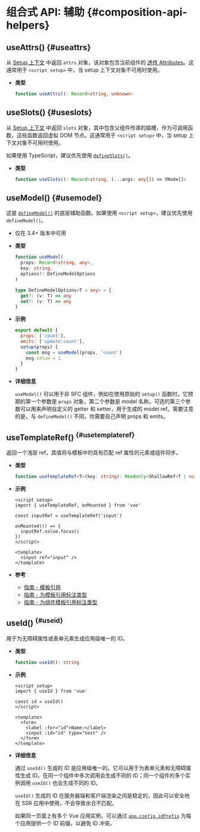 # 组合式 API: 辅助 {#composition-api-helpers}

## useAttrs() {#useattrs}

从 [Setup 上下文](/api/composition-api-setup#setup-context) 中返回 `attrs` 对象，该对象包含当前组件的 [透传 Attributes](/guide/components/attrs#fallthrough-attributes)。这通常用于 `<script setup>` 中，当 setup 上下文对象不可用时使用。

- **类型**

  ```ts
  function useAttrs(): Record<string, unknown>
  ```

## useSlots() {#useslots}

从 [Setup 上下文](/api/composition-api-setup#setup-context) 中返回 `slots` 对象，其中包含父组件传递的插槽，作为可调用函数，这些函数返回虚拟 DOM 节点。这通常用于 `<script setup>` 中，当 setup 上下文对象不可用时使用。

如果使用 TypeScript，建议优先使用 [`defineSlots()`](/api/sfc-script-setup#defineslots)。

- **类型**

  ```ts
  function useSlots(): Record<string, (...args: any[]) => VNode[]>
  ```

## useModel() {#usemodel}

这是 [`defineModel()`](/api/sfc-script-setup#definemodel) 的底层辅助函数。如果使用 `<script setup>`，建议优先使用 `defineModel()`。

- 仅在 3.4+ 版本中可用

- **类型**

  ```ts
  function useModel(
    props: Record<string, any>,
    key: string,
    options?: DefineModelOptions
  )

  type DefineModelOptions<T = any> = {
    get?: (v: T) => any
    set?: (v: T) => any
  }
  ```

- **示例**

  ```js
  export default {
    props: ['count'],
    emits: ['update:count'],
    setup(props) {
      const msg = useModel(props, 'count')
      msg.value = 1
    }
  }
  ```

- **详细信息**

  `useModel()` 可以用于非 SFC 组件，例如在使用原始的 `setup()` 函数时。它预期的第一个参数是 `props` 对象，第二个参数是 model 名称。可选的第三个参数可以用来声明自定义的 getter 和 setter，用于生成的 model ref。需要注意的是，与 `defineModel()` 不同，你需要自己声明 props 和 emits。

## useTemplateRef() <sup class="vt-badge" data-text="3.5+" /> {#usetemplateref}

返回一个浅层 ref，其值将与模板中的具有匹配 ref 属性的元素或组件同步。

- **类型**

  ```ts
  function useTemplateRef<T>(key: string): Readonly<ShallowRef<T | null>>
  ```

- **示例**

  ```vue
  <script setup>
  import { useTemplateRef, onMounted } from 'vue'

  const inputRef = useTemplateRef('input')

  onMounted(() => {
    inputRef.value.focus()
  })
  </script>

  <template>
    <input ref="input" />
  </template>
  ```

- **参考**
  - [指南 - 模板引用](/guide/essentials/template-refs)
  - [指南 - 为模板引用标注类型](/guide/typescript/composition-api#typing-template-refs) <sup class="vt-badge ts" />
  - [指南 - 为组件模板引用标注类型](/guide/typescript/composition-api#typing-component-template-refs) <sup class="vt-badge ts" />

## useId() <sup class="vt-badge" data-text="3.5+" /> {#useid}

用于为无障碍属性或表单元素生成应用级唯一的 ID。

- **类型**

  ```ts
  function useId(): string
  ```

- **示例**

  ```vue
  <script setup>
  import { useId } from 'vue'

  const id = useId()
  </script>

  <template>
    <form>
      <label :for="id">Name:</label>
      <input :id="id" type="text" />
    </form>
  </template>
  ```

- **详细信息**

  通过 `useId()` 生成的 ID 是应用级唯一的。它可以用于为表单元素和无障碍属性生成 ID。在同一个组件中多次调用会生成不同的 ID；同一个组件的多个实例调用 `useId()` 也会生成不同的 ID。

  `useId()` 生成的 ID 在服务器端和客户端渲染之间是稳定的，因此可以安全地在 SSR 应用中使用，不会导致水合不匹配。

  如果同一页面上有多个 Vue 应用实例，可以通过 [`app.config.idPrefix`](/api/application#app-config-idprefix) 为每个应用提供一个 ID 前缀，以避免 ID 冲突。
